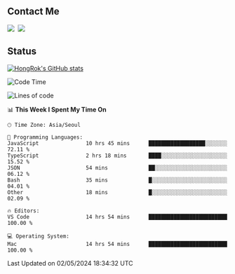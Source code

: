 ## Contact Me
<a href="https://instagram.com/_hongrok"><img src="https://img.shields.io/badge/Instagram-E4405F?style=for-the-badge&logo=Instagram&logoColor=white"/></a>&nbsp;
<img src="https://img.shields.io/badge/HongRok @hlog2e-5865F2?style=for-the-badge&logo=Discord&logoColor=white"/>&nbsp;

## Status

[![HongRok's GitHub stats](https://github-readme-stats.vercel.app/api?username=hlog2e)](https://github.com/anuraghazra/github-readme-stats)
<!--START_SECTION:waka-->
![Code Time](http://img.shields.io/badge/Code%20Time-580%20hrs%2018%20mins-blue)

![Lines of code](https://img.shields.io/badge/From%20Hello%20World%20I%27ve%20Written-495.3%20thousand%20lines%20of%20code-blue)

📊 **This Week I Spent My Time On** 

```text
🕑︎ Time Zone: Asia/Seoul

💬 Programming Languages: 
JavaScript               10 hrs 45 mins      ██████████████████░░░░░░░   72.11 % 
TypeScript               2 hrs 18 mins       ████░░░░░░░░░░░░░░░░░░░░░   15.52 % 
JSON                     54 mins             ██░░░░░░░░░░░░░░░░░░░░░░░   06.12 % 
Bash                     35 mins             █░░░░░░░░░░░░░░░░░░░░░░░░   04.01 % 
Other                    18 mins             █░░░░░░░░░░░░░░░░░░░░░░░░   02.09 % 

🔥 Editors: 
VS Code                  14 hrs 54 mins      █████████████████████████   100.00 % 

💻 Operating System: 
Mac                      14 hrs 54 mins      █████████████████████████   100.00 % 
```


 Last Updated on 02/05/2024 18:34:32 UTC
<!--END_SECTION:waka-->
